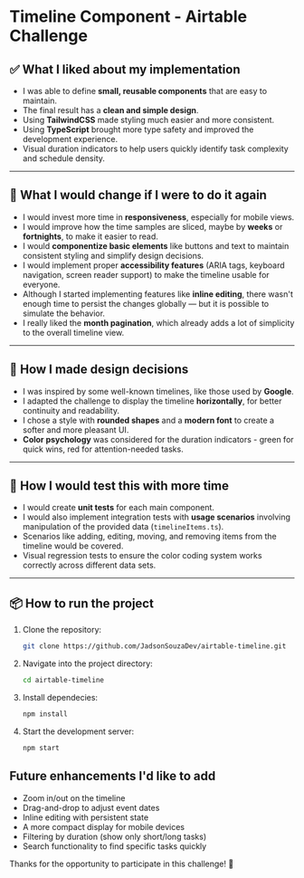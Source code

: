 # Timeline Component - Airtable Challenge

## ✅ What I liked about my implementation

- I was able to define **small, reusable components** that are easy to maintain.
- The final result has a **clean and simple design**.
- Using **TailwindCSS** made styling much easier and more consistent.
- Using **TypeScript** brought more type safety and improved the development experience.
- Visual duration indicators to help users quickly identify task complexity and schedule density.

---

## 🔄 What I would change if I were to do it again

- I would invest more time in **responsiveness**, especially for mobile views.
- I would improve how the time samples are sliced, maybe by **weeks** or **fortnights**, to make it easier to read.
- I would **componentize basic elements** like buttons and text to maintain consistent styling and simplify design decisions.
- I would implement proper **accessibility features** (ARIA tags, keyboard navigation, screen reader support) to make the timeline usable for everyone.
- Although I started implementing features like **inline editing**, there wasn't enough time to persist the changes globally — but it is possible to simulate the behavior.
- I really liked the **month pagination**, which already adds a lot of simplicity to the overall timeline view.

---

## 🎨 How I made design decisions

- I was inspired by some well-known timelines, like those used by **Google**.
- I adapted the challenge to display the timeline **horizontally**, for better continuity and readability.
- I chose a style with **rounded shapes** and a **modern font** to create a softer and more pleasant UI.
- **Color psychology** was considered for the duration indicators - green for quick wins, red for attention-needed tasks.

---

## 🧪 How I would test this with more time

- I would create **unit tests** for each main component.
- I would also implement integration tests with **usage scenarios** involving manipulation of the provided data (`timelineItems.ts`).
- Scenarios like adding, editing, moving, and removing items from the timeline would be covered.
- Visual regression tests to ensure the color coding system works correctly across different data sets.

---

## 📦 How to run the project

1. Clone the repository:
   ```bash
   git clone https://github.com/JadsonSouzaDev/airtable-timeline.git
   ```

2. Navigate into the project directory:
    ```bash
    cd airtable-timeline
    ````

3. Install dependecies:
    ```bash
    npm install
    ```

4. Start the development server:
    ```bash
    npm start
    ```

## Future enhancements I'd like to add
- Zoom in/out on the timeline
- Drag-and-drop to adjust event dates
- Inline editing with persistent state
- A more compact display for mobile devices
- Filtering by duration (show only short/long tasks)
- Search functionality to find specific tasks quickly

Thanks for the opportunity to participate in this challenge! 🚀

